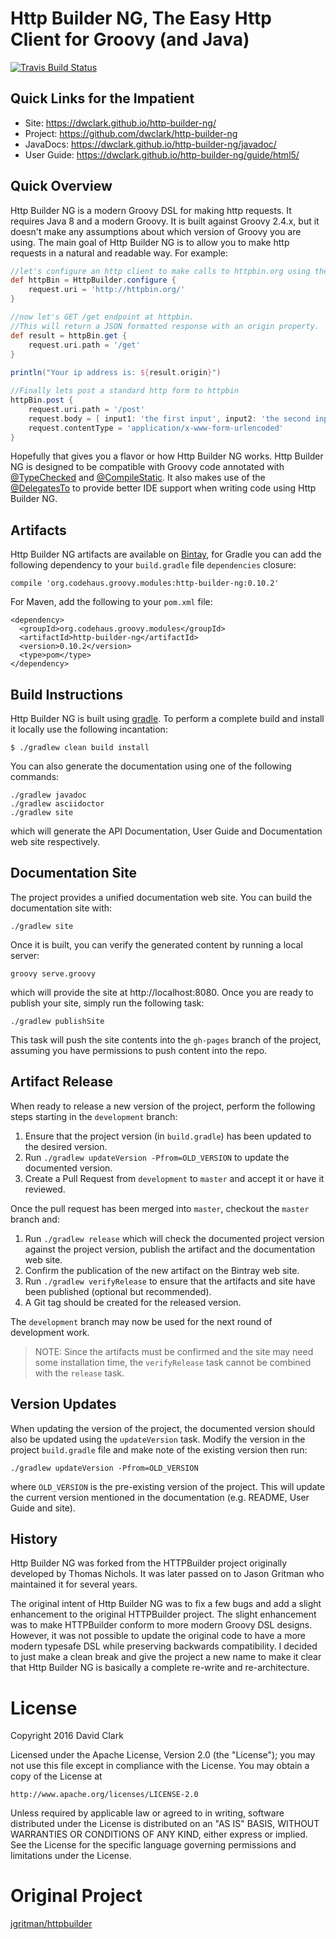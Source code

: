 # Http Builder NG, The Easy Http Client for Groovy (and Java)

[![Travis Build Status](http://img.shields.io/travis/dwclark/http-builder-ng.svg)](https://travis-ci.org/dwclark/http-builder-ng)

## Quick Links for the Impatient

* Site: https://dwclark.github.io/http-builder-ng/
* Project: https://github.com/dwclark/http-builder-ng
* JavaDocs: https://dwclark.github.io/http-builder-ng/javadoc/
* User Guide: https://dwclark.github.io/http-builder-ng/guide/html5/

## Quick Overview

Http Builder NG is a modern Groovy DSL for making http requests. It requires Java 8 and a modern Groovy. It is built against Groovy 2.4.x, but it doesn't make any assumptions about which version of Groovy you are using. The main goal of Http Builder NG is to allow you to make http requests in a natural and readable way. For example:

```groovy
//let's configure an http client to make calls to httpbin.org using the default http library
def httpBin = HttpBuilder.configure {
    request.uri = 'http://httpbin.org/'
}

//now let's GET /get endpoint at httpbin.
//This will return a JSON formatted response with an origin property.
def result = httpBin.get {
    request.uri.path = '/get'
}
    
println("Your ip address is: ${result.origin}")

//Finally lets post a standard http form to httpbin
httpBin.post {
    request.uri.path = '/post'
    request.body = [ input1: 'the first input', input2: 'the second input' ]
    request.contentType = 'application/x-www-form-urlencoded'
}

```

Hopefully that gives you a flavor or how Http Builder NG works. Http Builder NG is designed to be compatible with Groovy code annotated with [@TypeChecked](http://docs.groovy-lang.org/latest/html/gapi/groovy/transform/TypeChecked.html) and [@CompileStatic](http://docs.groovy-lang.org/latest/html/gapi/groovy/transform/CompileStatic.html). It also makes use of the [@DelegatesTo](http://docs.groovy-lang.org/latest/html/gapi/groovy/lang/DelegatesTo.html) to provide better IDE support when writing code using Http Builder NG.

## Artifacts

Http Builder NG artifacts are available on [Bintay](https://bintray.com/davidwclark/dclark/http-builder-ng), for Gradle you can add the following dependency to your `build.gradle` file `dependencies` closure:

    compile 'org.codehaus.groovy.modules:http-builder-ng:0.10.2'
    
For Maven, add the following to your `pom.xml` file:

    <dependency>
      <groupId>org.codehaus.groovy.modules</groupId>
      <artifactId>http-builder-ng</artifactId>
      <version>0.10.2</version>
      <type>pom</type>
    </dependency>

## Build Instructions

Http Builder NG is built using [gradle](https://gradle.org). To perform a complete build and install it locally use the following incantation:

`$ ./gradlew clean build install`

You can also generate the documentation using one of the following commands:

    ./gradlew javadoc
    ./gradlew asciidoctor
    ./gradlew site

which will generate the API Documentation, User Guide and Documentation web site respectively.

## Documentation Site

The project provides a unified documentation web site. You can build the documentation site with:

    ./gradlew site

Once it is built, you can verify the generated content by running a local server:

    groovy serve.groovy
    
which will provide the site at http://localhost:8080. Once you are ready to publish your site, simply run the following task:

    ./gradlew publishSite
    
This task will push the site contents into the `gh-pages` branch of the project, assuming you have permissions to push content into the repo.

## Artifact Release
    
When ready to release a new version of the project, perform the following steps starting in the `development` branch:

1. Ensure that the project version (in `build.gradle`) has been updated to the desired version.
1. Run `./gradlew updateVersion -Pfrom=OLD_VERSION` to update the documented version.
1. Create a Pull Request from `development` to `master` and accept it or have it reviewed.

Once the pull request has been merged into `master`, checkout the `master` branch and:

1. Run `./gradlew release` which will check the documented project version against the project version, publish the artifact and the documentation web site.
1. Confirm the publication of the new artifact on the Bintray web site. 
1. Run `./gradlew verifyRelease`  to ensure that the artifacts and site have been published (optional but recommended).
1. A Git tag should be created for the released version.

The `development` branch may now be used for the next round of development work.

> NOTE: Since the artifacts must be confirmed and the site may need some installation time, the `verifyRelease` task cannot be combined with the `release` task.

## Version Updates

When updating the version of the project, the documented version should also be updated using the `updateVersion` task. Modify the version in the project `build.gradle` file and make note of the existing version then run:

    ./gradlew updateVersion -Pfrom=OLD_VERSION
    
where `OLD_VERSION` is the pre-existing version of the project. This will update the current version mentioned in the documentation (e.g. README, User Guide and site).

## History

Http Builder NG was forked from the HTTPBuilder project originally developed by Thomas Nichols. It was later passed on to Jason Gritman who maintained it for several years.

The original intent of Http Builder NG was to fix a few bugs and add a slight enhancement to the original HTTPBuilder project. The slight enhancement was to make HTTPBuilder conform to more modern Groovy DSL designs. However, it was not possible to update the original code to have a more modern typesafe DSL while preserving backwards compatibility. I decided to just make a clean break and give the project a new name to make it clear that Http Builder NG is basically a complete re-write and re-architecture.

# License

Copyright 2016 David Clark

Licensed under the Apache License, Version 2.0 (the "License");
you may not use this file except in compliance with the License.
You may obtain a copy of the License at

    http://www.apache.org/licenses/LICENSE-2.0

Unless required by applicable law or agreed to in writing, software
distributed under the License is distributed on an "AS IS" BASIS,
WITHOUT WARRANTIES OR CONDITIONS OF ANY KIND, either express or implied.
See the License for the specific language governing permissions and
limitations under the License.

# Original Project

[jgritman/httpbuilder](https://github.com/jgritman/httpbuilder)
